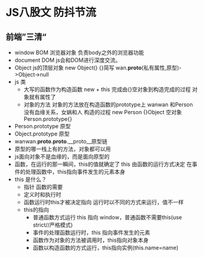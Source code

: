 # JS八股文   防抖节流

## 前端”三清“
- window
    BOM 浏览器对象 负责body之外的浏览器功能
- document
    DOM js会和DOM进行深度交流。
- Object 
    js的顶层对象
    new Object()   {}简写
    wan.__proto__(私有属性,原型)->Object->null
- js 类
    - 大写的函数作为构造函数
        new + this 完成由{}空对象到构造完成的过程
        对象就有属性了
    - 对象的方法
        对象的方法放在构造函数的prototype上
        wanwan 和Person 没有血缘关系，女娲和人
        构造的过程 new Person {}Object 空对象
        Person.prototype{}
- Person.prototype 原型
- Object.prototype 原型
- wanwan.__proto__.__proto__.__proto__原型链
- 原型的哪一栈上有的方法，对象都可以用
- js面向对象不是血缘的，而是面向原型的
- 函数，在运行的那一瞬间，this的值就确定了
    this 由函数的运行方式决定  在事件的处理函数中，this指向事件发生的元素本身
- this 是什么？
    - 指针 函数的需要
    - 定义时和执行时
    - 函数运行时this才被决定指向
        运行时以不同的方式来运行，值不一样
    - this的指向
        - 普通函数方式运行 this 指向 window，普通函数不需要this(use strict//严格模式)
        - 事件的处理函数运行时，this 指向事件发生的元素
        - 函数作为对象的方法被调用时，this指向对象本身
        - 函数以构造函数的方式运行，this指向实例(this.name=name)


